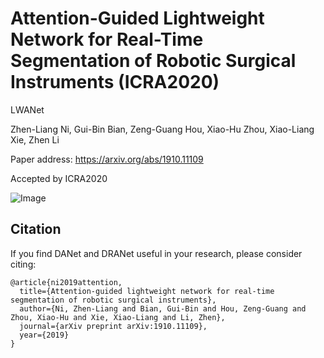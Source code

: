 # Attention-Guided Lightweight Network for Real-Time Segmentation of Robotic Surgical Instruments (ICRA2020)
LWANet

Zhen-Liang Ni, Gui-Bin Bian, Zeng-Guang Hou, Xiao-Hu Zhou, Xiao-Liang Xie, Zhen Li

Paper address: https://arxiv.org/abs/1910.11109

Accepted by ICRA2020

![Image](https://github.com/nizhenliang/LWANet/blob/master/img/lwdnet.png)
## Citation
If you find DANet and DRANet useful in your research, please consider citing:

```
@article{ni2019attention,
  title={Attention-guided lightweight network for real-time segmentation of robotic surgical instruments},
  author={Ni, Zhen-Liang and Bian, Gui-Bin and Hou, Zeng-Guang and Zhou, Xiao-Hu and Xie, Xiao-Liang and Li, Zhen},
  journal={arXiv preprint arXiv:1910.11109},
  year={2019}
}
```
